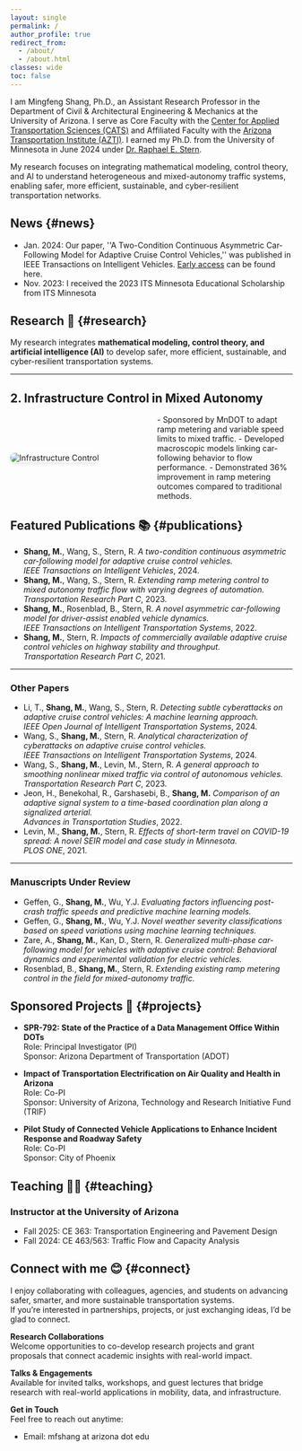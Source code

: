 ```yaml
---
layout: single
permalink: /
author_profile: true
redirect_from: 
  - /about/
  - /about.html
classes: wide
toc: false
---
```

I am Mingfeng Shang, Ph.D., an Assistant Research Professor in the Department of Civil & Architectural Engineering & Mechanics at the University of Arizona. I serve as Core Faculty with the [Center for Applied Transportation Sciences (CATS)](https://appliedtransportation.arizona.edu/) and Affiliated Faculty with the [Arizona Transportation Institute (AZTI)](https://azti.arizona.edu/). I earned my Ph.D. from the University of Minnesota in June 2024 under [Dr. Raphael E. Stern](https://cse.umn.edu/cege/stern-raphael).

My research focuses on integrating mathematical modeling, control theory, and AI to understand heterogeneous and mixed-autonomy traffic systems, enabling safer, more efficient, sustainable, and cyber-resilient transportation networks. 




## News {#news}

* Jan. 2024: Our paper, ''A Two-Condition Continuous Asymmetric Car-Following Model for Adaptive Cruise Control Vehicles,'' was published in IEEE Transactions on Intelligent Vehicles. [Early access](https://ieeexplore.ieee.org/document/10380740) can be found here. 
* Nov. 2023: I received the 2023 ITS Minnesota Educational Scholarship from ITS Minnesota


## Research 🔬 {#research}


My research integrates **mathematical modeling, control theory, and artificial intelligence (AI)** to develop safer, more efficient, sustainable, and cyber-resilient transportation systems.  

<!---
---

### 1. Modeling & Simulation in Mixed Autonomy Traffic
![Modeling and Simulation](assets/research_modeling.png)

- Developed physically interpretable car-following models calibrated with real trajectory data.  
- Quantified how adaptive cruise control (ACC) vehicles influence traffic stability, throughput, and emissions.  
- Findings published in *IEEE Transactions on Intelligent Transportation Systems*, *IEEE Transactions on Intelligent Vehicles*, and *Transportation Research Part C*.  
--->
---

## 2. Infrastructure Control in Mixed Autonomy

<div style="display: flex; align-items: center; gap: 20px;">

  <div style="flex: 1;">
    <img src="assets/research_contro.png" alt="Infrastructure Control" style="max-width:100%; border-radius:8px; box-shadow: 0 2px 6px rgba(0,0,0,0.1);" />
  </div>

  <div style="flex: 1;">
    - Sponsored by MnDOT to adapt ramp metering and variable speed limits to mixed traffic.  
    - Developed macroscopic models linking car-following behavior to flow performance.  
    - Demonstrated 36% improvement in ramp metering outcomes compared to traditional methods.  
  </div>

</div>


<!---
---

### 3. AI for Sustainable Transportation Systems
![AI and Sustainability](assets/research_ai_sustainability.png)

- Co-PI on *Impact of Transportation Electrification on Air Quality and Health in Arizona*.  
- Designed a multi-stage AI framework (with GANs) to classify automated and electric vehicles from limited traffic data.  
- Presented results at the 2025 Transportation Research Symposium in the Netherlands.
--->

## Featured Publications 📚  {#publications}


- **Shang, M.**, Wang, S., Stern, R. *A two-condition continuous asymmetric car-following model for adaptive cruise control vehicles.*  
  *IEEE Transactions on Intelligent Vehicles*, 2024.  
- **Shang, M.**, Wang, S., Stern, R. *Extending ramp metering control to mixed autonomy traffic flow with varying degrees of automation.*  
  *Transportation Research Part C*, 2023.  
- **Shang, M.**, Rosenblad, B., Stern, R. *A novel asymmetric car-following model for driver-assist enabled vehicle dynamics.*  
  *IEEE Transactions on Intelligent Transportation Systems*, 2022.  
- **Shang, M.**, Stern, R. *Impacts of commercially available adaptive cruise control vehicles on highway stability and throughput.*  
  *Transportation Research Part C*, 2021.
  
---

### Other Papers

- Li, T., **Shang, M.**, Wang, S., Stern, R. *Detecting subtle cyberattacks on adaptive cruise control vehicles: A machine learning approach.*  
  *IEEE Open Journal of Intelligent Transportation Systems*, 2024.  
- Wang, S., **Shang, M.**, Stern, R. *Analytical characterization of cyberattacks on adaptive cruise control vehicles.*  
  *IEEE Transactions on Intelligent Transportation Systems*, 2024.  
- Wang, S., **Shang, M.**, Levin, M., Stern, R. *A general approach to smoothing nonlinear mixed traffic via control of autonomous vehicles.*  
  *Transportation Research Part C*, 2023.
- Jeon, H., Benekohal, R., Garshasebi, B., **Shang, M.** *Comparison of an adaptive signal system to a time-based coordination plan along a signalized arterial.*  
  *Advances in Transportation Studies*, 2022.
- Levin, M., **Shang, M.**, Stern, R. *Effects of short-term travel on COVID-19 spread: A novel SEIR model and case study in Minnesota.*  
  *PLOS ONE*, 2021.
  
---

###  Manuscripts Under Review
- Geffen, G., **Shang, M.**, Wu, Y.J. *Evaluating factors influencing post-crash traffic speeds and predictive machine learning models.*  
- Geffen, G., **Shang, M.**, Wu, Y.J. *Novel weather severity classifications based on speed variations using machine learning techniques.*  
- Zare, A., **Shang, M.**, Kan, D., Stern, R. *Generalized multi-phase car-following model for vehicles with adaptive cruise control: Behavioral dynamics and experimental validation for electric vehicles.*  
- Rosenblad, B., **Shang, M.**, Stern, R. *Extending existing ramp metering control in the field for mixed-autonomy traffic.*  
 


## Sponsored Projects 📝  {#projects}

- **SPR-792: State of the Practice of a Data Management Office Within DOTs**  
  Role: Principal Investigator (PI)     
  Sponsor: Arizona Department of Transportation (ADOT)  

- **Impact of Transportation Electrification on Air Quality and Health in Arizona**  
  Role: Co-PI           
  Sponsor: University of Arizona, Technology and Research Initiative Fund (TRIF)  

- **Pilot Study of Connected Vehicle Applications to Enhance Incident Response and Roadway Safety**  
  Role: Co-PI         
  Sponsor: City of Phoenix  


## Teaching 👨‍🏫 {#teaching}
### Instructor at the University of Arizona
- Fall 2025: CE 363: Transportation Engineering and Pavement Design
- Fall 2024: CE 463/563: Traffic Flow and Capacity Analysis


## Connect with me 😊 {#connect}
I enjoy collaborating with colleagues, agencies, and students on advancing safer, smarter, and more sustainable transportation systems.  
If you’re interested in partnerships, projects, or just exchanging ideas, I’d be glad to connect.

**Research Collaborations**  
Welcome opportunities to co-develop research projects and grant proposals that connect academic insights with real-world impact.

**Talks & Engagements**  
Available for invited talks, workshops, and guest lectures that bridge research with real-world applications in mobility, data, and infrastructure.

**Get in Touch**  
Feel free to reach out anytime:  
- Email: mfshang at arizona dot edu 

<!---
* Oct. 2023: I presented the joint work with [Dr. Shian Wang](https://www.shianwang.xyz/), ''Analytical characterization of cyberattacks on adaptive cruise
control vehicles'', at the Fall 2023 <em>CEGE Transportation Seminar</em>, Minneapolis, MN
* Sep. 2023: I presented my work ''Capacity implications of personalized adaptive cruise control'' at the <em>2023 IEEE 26th International Conference on Intelligent Transportation Systems (ITSC)</em>, Bilbao, Spain
* Jun. 2023: I presented my work ''Impacts of mixed autonomy traffic flow with adaptive cruise control vehicles on fuel consumption and emissions'' at the <em>2023 8th International Conference on Models and Technologies for Intelligent Transportation Systems (MT-ITS)</em>, Nice, France
* May. 2023: I received the [Matthew J. Huber Award](https://www.cts.umn.edu/education/awards/huber/recipients) from the Center for Transportation Studies (CTS) at the University of Minnesota
* Apr. 2023: I received the [2023-24 Doctoral Dissertation Fellowship](https://grad.umn.edu/news-events/news-overview/2023-2024-doctoral-dissertation-fellows) at the University of Minnesota
* Jan. 2023:  I presented my work ''Modeling adaptive cruise control vehicle dynamics: A two-condition continuous asymmetric car-following model'' at the <em>2023 Transportation Research Board 102nd Annual Meeting</em>, Washington DC
  



Like many other Jekyll-based GitHub Pages templates, academicpages makes you separate the website's content from its form. The content & metadata of your website are in structured markdown files, while various other files constitute the theme, specifying how to transform that content & metadata into HTML pages. You keep these various markdown (.md), YAML (.yml), HTML, and CSS files in a public GitHub repository. Each time you commit and push an update to the repository, the [GitHub pages](https://pages.github.com/) service creates static HTML pages based on these files, which are hosted on GitHub's servers free of charge.

Many of the features of dynamic content management systems (like Wordpress) can be achieved in this fashion, using a fraction of the computational resources and with far less vulnerability to hacking and DDoSing. You can also modify the theme to your heart's content without touching the content of your site. If you get to a point where you've broken something in Jekyll/HTML/CSS beyond repair, your markdown files describing your talks, publications, etc. are safe. You can rollback the changes or even delete the repository and start over -- just be sure to save the markdown files! Finally, you can also write scripts that process the structured data on the site, such as [this one](https://github.com/academicpages/academicpages.github.io/blob/master/talkmap.ipynb) that analyzes metadata in pages about talks to display [a map of every location you've given a talk](https://academicpages.github.io/talkmap.html).



A data-driven personal website
======
Like many other Jekyll-based GitHub Pages templates, academicpages makes you separate the website's content from its form. The content & metadata of your website are in structured markdown files, while various other files constitute the theme, specifying how to transform that content & metadata into HTML pages. You keep these various markdown (.md), YAML (.yml), HTML, and CSS files in a public GitHub repository. Each time you commit and push an update to the repository, the [GitHub pages](https://pages.github.com/) service creates static HTML pages based on these files, which are hosted on GitHub's servers free of charge.

Many of the features of dynamic content management systems (like Wordpress) can be achieved in this fashion, using a fraction of the computational resources and with far less vulnerability to hacking and DDoSing. You can also modify the theme to your heart's content without touching the content of your site. If you get to a point where you've broken something in Jekyll/HTML/CSS beyond repair, your markdown files describing your talks, publications, etc. are safe. You can rollback the changes or even delete the repository and start over -- just be sure to save the markdown files! Finally, you can also write scripts that process the structured data on the site, such as [this one](https://github.com/academicpages/academicpages.github.io/blob/master/talkmap.ipynb) that analyzes metadata in pages about talks to display [a map of every location you've given a talk](https://academicpages.github.io/talkmap.html).

Getting started
======
1. Register a GitHub account if you don't have one and confirm your e-mail (required!)
1. Fork [this repository](https://github.com/academicpages/academicpages.github.io) by clicking the "fork" button in the top right. 
1. Go to the repository's settings (rightmost item in the tabs that start with "Code", should be below "Unwatch"). Rename the repository "[your GitHub username].github.io", which will also be your website's URL.
1. Set site-wide configuration and create content & metadata (see below -- also see [this set of diffs](http://archive.is/3TPas) showing what files were changed to set up [an example site](https://getorg-testacct.github.io) for a user with the username "getorg-testacct")
1. Upload any files (like PDFs, .zip files, etc.) to the files/ directory. They will appear at https://[your GitHub username].github.io/files/example.pdf.  
1. Check status by going to the repository settings, in the "GitHub pages" section

Site-wide configuration
------
The main configuration file for the site is in the base directory in [_config.yml](https://github.com/academicpages/academicpages.github.io/blob/master/_config.yml), which defines the content in the sidebars and other site-wide features. You will need to replace the default variables with ones about yourself and your site's github repository. The configuration file for the top menu is in [_data/navigation.yml](https://github.com/academicpages/academicpages.github.io/blob/master/_data/navigation.yml). For example, if you don't have a portfolio or blog posts, you can remove those items from that navigation.yml file to remove them from the header. 

Create content & metadata
------
For site content, there is one markdown file for each type of content, which are stored in directories like _publications, _talks, _posts, _teaching, or _pages. For example, each talk is a markdown file in the [_talks directory](https://github.com/academicpages/academicpages.github.io/tree/master/_talks). At the top of each markdown file is structured data in YAML about the talk, which the theme will parse to do lots of cool stuff. The same structured data about a talk is used to generate the list of talks on the [Talks page](https://academicpages.github.io/talks), each [individual page](https://academicpages.github.io/talks/2012-03-01-talk-1) for specific talks, the talks section for the [CV page](https://academicpages.github.io/cv), and the [map of places you've given a talk](https://academicpages.github.io/talkmap.html) (if you run this [python file](https://github.com/academicpages/academicpages.github.io/blob/master/talkmap.py) or [Jupyter notebook](https://github.com/academicpages/academicpages.github.io/blob/master/talkmap.ipynb), which creates the HTML for the map based on the contents of the _talks directory).

**Markdown generator**

I have also created [a set of Jupyter notebooks](https://github.com/academicpages/academicpages.github.io/tree/master/markdown_generator
) that converts a CSV containing structured data about talks or presentations into individual markdown files that will be properly formatted for the academicpages template. The sample CSVs in that directory are the ones I used to create my own personal website at stuartgeiger.com. My usual workflow is that I keep a spreadsheet of my publications and talks, then run the code in these notebooks to generate the markdown files, then commit and push them to the GitHub repository.

How to edit your site's GitHub repository
------
Many people use a git client to create files on their local computer and then push them to GitHub's servers. If you are not familiar with git, you can directly edit these configuration and markdown files directly in the github.com interface. Navigate to a file (like [this one](https://github.com/academicpages/academicpages.github.io/blob/master/_talks/2012-03-01-talk-1.md) and click the pencil icon in the top right of the content preview (to the right of the "Raw | Blame | History" buttons). You can delete a file by clicking the trashcan icon to the right of the pencil icon. You can also create new files or upload files by navigating to a directory and clicking the "Create new file" or "Upload files" buttons. 

Example: editing a markdown file for a talk
![Editing a markdown file for a talk](/images/editing-talk.png)

For more info
------
More info about configuring academicpages can be found in [the guide](https://academicpages.github.io/markdown/). The [guides for the Minimal Mistakes theme](https://mmistakes.github.io/minimal-mistakes/docs/configuration/) (which this theme was forked from) might also be helpful.
--->

